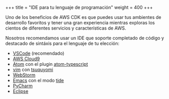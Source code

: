 +++
title = "IDE para tu lenguaje de programación"
weight = 400
+++

Uno de los beneficios de AWS CDK es que puedes usar tus ambientes de desarrollo favoritos y tener una gran experiencia mientras exploras  los cientos de diferentes servicios y características de AWS.

Nosotros recomendamos usar un IDE que soporte completado de código y destacado de sintáxis para el lenguaje de tu elección:


* [VSCode](https://code.visualstudio.com/) (recomendado)
* [AWS Cloud9](https://aws.amazon.com/cloud9)
* [Atom](https://atom.io/) con el plugin [atom-typescript](https://atom.io/packages/atom-typescript)
* [vim](https://www.vim.org/) con [tsuquyomi](https://github.com/Quramy/tsuquyomi)
* [WebStorm](https://www.jetbrains.com/help/webstorm/typescript-support.html)
* [Emacs](https://www.gnu.org/software/emacs/) con el modo [tide](https://github.com/ananthakumaran/tide)
* [PyCharm](https://www.jetbrains.com/pycharm/download/)
* [Eclipse](https://www.eclipse.org/ide/)